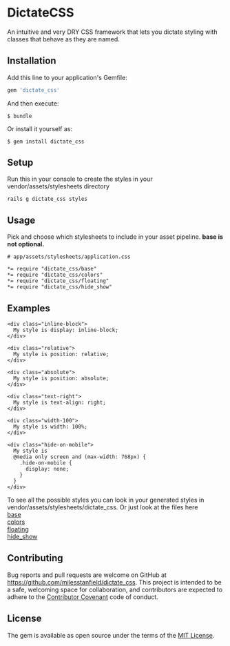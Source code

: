 # DictateCSS

An intuitive and very DRY CSS framework that lets you dictate styling with classes that behave as they are named.


## Installation

Add this line to your application's Gemfile:

```ruby
gem 'dictate_css'
```

And then execute:

    $ bundle

Or install it yourself as:

    $ gem install dictate_css

## Setup

Run this in your console to create the styles in your vendor/assets/stylesheets directory

```
rails g dictate_css styles
```

## Usage

Pick and choose which stylesheets to include in your asset pipeline. **base is not optional.**

```
# app/assets/stylesheets/application.css

*= require "dictate_css/base"
*= require "dictate_css/colors"
*= require "dictate_css/floating"
*= require "dictate_css/hide_show"
```

## Examples

```
<div class="inline-block">
  My style is display: inline-block;
</div>

<div class="relative">
  My style is position: relative;
</div>

<div class="absolute">
  My style is position: absolute;
</div>

<div class="text-right">
  My style is text-align: right;
</div>

<div class="width-100">
  My style is width: 100%;
</div>

<div class="hide-on-mobile">
  My style is
  @media only screen and (max-width: 768px) {
    .hide-on-mobile {
      display: none;
    }
  }
</div>
```

To see all the possible styles you can look in your generated styles in vendor/assets/stylesheets/dictate_css. Or just look at the files here
<br>
[base](https://github.com/milesstanfield/dictate_css/blob/master/app/assets/stylesheets/dictate_css/base.css)
<br>
[colors](https://github.com/milesstanfield/dictate_css/blob/master/app/assets/stylesheets/dictate_css/colors.css)
<br>
[floating](https://github.com/milesstanfield/dictate_css/blob/master/app/assets/stylesheets/dictate_css/floating.css)
<br>
[hide_show](https://github.com/milesstanfield/dictate_css/blob/master/app/assets/stylesheets/dictate_css/hide_show.css)

## Contributing

Bug reports and pull requests are welcome on GitHub at https://github.com/milesstanfield/dictate_css. This project is intended to be a safe, welcoming space for collaboration, and contributors are expected to adhere to the [Contributor Covenant](contributor-covenant.org) code of conduct.


## License

The gem is available as open source under the terms of the [MIT License](http://opensource.org/licenses/MIT).

